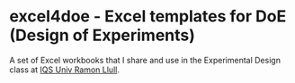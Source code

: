 # excel4doe - Excel templates for DoE (Design of Experiments)

A set of Excel workbooks that I share and use in the Experimental Design class at [IQS Univ Ramon Llull](https://www.iqs.edu/).
